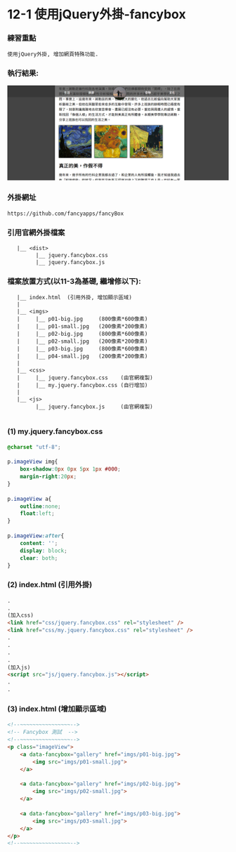 # 12-1 使用jQuery外掛-fancybox

### 練習重點
```
使用jQuery外掛, 增加網頁特殊功能.
```

### 執行結果:
![GitHub Logo](/imgs/results12-1.jpg)


### 外掛網址
```
https://github.com/fancyapps/fancyBox
```

### 引用官網外掛檔案
```
   |__ <dist>
         |__ jquery.fancybox.css
         |__ jquery.fancybox.js
```


### 檔案放置方式(以11-3為基礎, 繼增修以下):
```
   |__ index.html  (引用外掛, 增加顯示區域) 
   |
   |__ <imgs>
   |     |__ p01-big.jpg     (800像素*600像素)
   |     |__ p01-small.jpg   (200像素*200像素)
   |     |__ p02-big.jpg     (800像素*600像素)
   |     |__ p02-small.jpg   (200像素*200像素)
   |     |__ p03-big.jpg     (800像素*600像素)
   |     |__ p04-small.jpg   (200像素*200像素)   
   |     
   |__ <css>
   |     |__ jquery.fancybox.css    (由官網複製)
   |     |__ my.jquery.fancybox.css (自行增加) 
   |
   |__ <js>
         |__ jquery.fancybox.js     (由官網複製)     
  
```


### (1) my.jquery.fancybox.css
``` css
@charset "utf-8";

p.imageView img{
    box-shadow:0px 0px 5px 1px #000;
    margin-right:20px;
}

p.imageView a{
    outline:none;
    float:left;
}

p.imageView:after{
    content: '';
    display: block;
    clear: both;
}
```


### (2) index.html (引用外掛)  
``` html
.
.
(加入css)
<link href="css/jquery.fancybox.css" rel="stylesheet" />
<link href="css/my.jquery.fancybox.css" rel="stylesheet" />
.
.
.
.
(加入js)
<script src="js/jquery.fancybox.js"></script> 
.
.
```

### (3) index.html (增加顯示區域)  
``` html
<!--~~~~~~~~~~~~~~~~-->
<!-- Fancybox 測試  -->
<!--~~~~~~~~~~~~~~~~-->
<p class="imageView">
    <a data-fancybox="gallery" href="imgs/p01-big.jpg">
        <img src="imgs/p01-small.jpg">
    </a>
                
    <a data-fancybox="gallery" href="imgs/p02-big.jpg">
        <img src="imgs/p02-small.jpg">
    </a> 
                
    <a data-fancybox="gallery" href="imgs/p03-big.jpg">
        <img src="imgs/p03-small.jpg">
    </a>                     
</p>
<!--~~~~~~~~~~~~~~~~--> 
```
